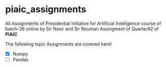 # **piaic_assignments**
All Assignments of Presidential Initiative for Artificial Intelligence course of batch-36 online by Sir Nasir and Sir Nouman
Assingment of Quarter#2 of **PIAIC**

The following topic Assignments are covered here!

- [x] Numpy
- [ ] Pandas
